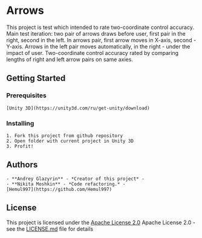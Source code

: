 # Arrows

This project is test which intended to rate two-coordinate control accuracy. Main test iteration: two pair of arrows draws before user, first pair in the right, second in the left.
In arrows pair, first arrow moves in X-axis, second - Y-axis. Arrows in the left pair moves automatically, in the right - under the impact of user. 
Two-coordinate control accuracy rated by comparing lengths of right and left arrow pairs on same axies.

## Getting Started

### Prerequisites

	[Unity 3D](https://unity3d.com/ru/get-unity/download)
	
### Installing
	
	1. Fork this project from github repository
	2. Open folder with current project in Unity 3D
	3. Profit!

## Authors
	- **Andrey Glazyrin** - *Creator of this project* -
	- **Nikita Moshkin** - *Code refactoring.* -
    [Hemul997](https://github.com/Hemul997)
	
## License

This project is licensed under the [Apache License 2.0](LICENSE.md)
Apache License 2.0 - see the [LICENSE.md](LICENSE.md) file for details